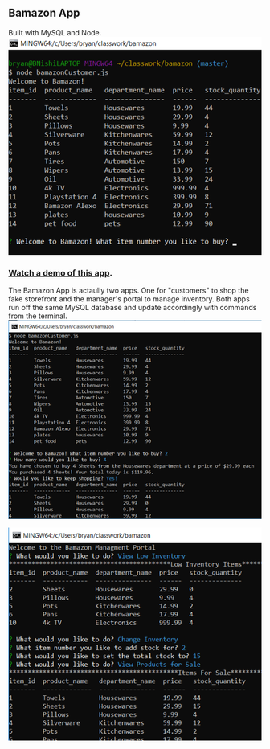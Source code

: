 ## Bamazon App
Built with MySQL and Node.
![Bamazon App](/images/Bamazon.png)

### [Watch a demo of this app](https://drive.google.com/open?id=1bFgmJ-WPPSG7DMaZwuasa638CCtAGOtW).
The Bamazon App is actaully two apps. One for "customers" to shop the fake storefront and the manager's portal to manage inventory.
Both apps run off the same MySQL database and update accordingly with commands from the terminal.
![Bamazon Customer](/images/customerApp.png)

![Bamazon Manager](/images/managerApp.png)
